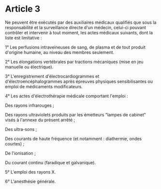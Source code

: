 # Article 3

Ne peuvent être exécutés par des auxiliaires médicaux qualifiés que sous la responsabilité et la surveillance directe d'un médecin, celui-ci pouvant contrôler et intervenir à tout moment, les actes médicaux suivants, dont la liste est limitative :

1° Les perfusions intraveineuses de sang, de plasma et de tout produit d'origine humaine, au niveau des membres seulement.

2° Les élongations vertébrales par tractions mécaniques (mise en jeu manuelle ou électrique).

3° L'enregistrement d'électrocardiogrammes et d'électroencéphalogrammes après épreuves physiques sensibilisantes ou emploi de médicaments modificateurs.

4° Les actes d'électrothérapie médicale comportant l'emploi :

Des rayons infrarouges ;

Des rayons ultraviolets produits par les émetteurs "lampes de cabinet" visés à l'annexe du présent arrêté ;

Des ultra-sons ;

Des courants de haute fréquence (et notamment : diathermie, ondes courtes) ;

De l'ionisation ;

Du courant continu (faradique et galvanique).

5° L'emploi des rayons X.

6° L'anesthésie générale.
